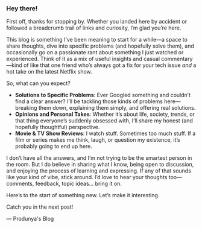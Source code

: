 <!-- {"title": "Welcome to My Blog", "slug": "welcome-to-my-blog", "date": "2025-05-06"}-->

### Hey there!

First off, thanks for stopping by. Whether you landed here by accident or followed a breadcrumb trail of links and curiosity, I’m glad you’re here.

This blog is something I’ve been meaning to start for a while—a space to share thoughts, dive into specific problems (and hopefully solve them), and occasionally go on a passionate rant about something I just watched or experienced. Think of it as a mix of useful insights and casual commentary—kind of like that one friend who’s always got a fix for your tech issue _and_ a hot take on the latest Netflix show.

So, what can you expect?

- **Solutions to Specific Problems**: Ever Googled something and couldn’t find a clear answer? I’ll be tackling those kinds of problems here—breaking them down, explaining them simply, and offering real solutions.
- **Opinions and Personal Takes**: Whether it’s about life, society, trends, or that thing everyone’s suddenly obsessed with, I’ll share my honest (and hopefully thoughtful) perspective.
- **Movie & TV Show Reviews**: I watch stuff. Sometimes too much stuff. If a film or series makes me think, laugh, or question my existence, it’s probably going to end up here.

I don’t have all the answers, and I’m not trying to be the smartest person in the room. But I do believe in sharing what I know, being open to discussion, and enjoying the process of learning and expressing. If any of that sounds like your kind of vibe, stick around. I’d love to hear your thoughts too—comments, feedback, topic ideas... bring it on.

Here’s to the start of something new. Let’s make it interesting.

Catch you in the next post!

— Produnya's Blog